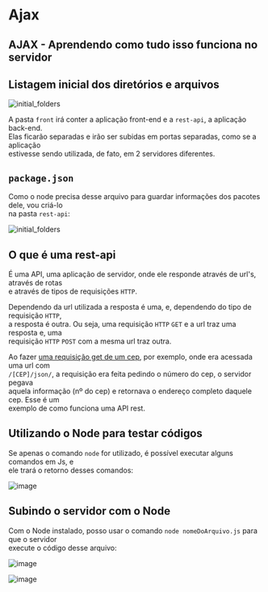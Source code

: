 # Ajax

## AJAX - Aprendendo como tudo isso funciona no servidor 

## Listagem inicial dos diretórios e arquivos 

![initial_folders](https://user-images.githubusercontent.com/29297788/33237133-d344a2ba-d251-11e7-820c-61fc4f36effa.png)

A pasta `front` irá conter a aplicação front-end e a `rest-api`, a aplicação back-end.  
Elas ficarão separadas e irão ser subidas em portas separadas, como se a aplicação  
estivesse sendo utilizada, de fato, em 2 servidores diferentes.  

## `package.json`  
Como o node precisa desse arquivo para guardar informações dos pacotes dele, vou criá-lo  
na pasta `rest-api`:  

![initial_folders](https://user-images.githubusercontent.com/29297788/33237158-b50602fc-d252-11e7-9f29-dfc3c7d2915c.png)

## O que é uma rest-api  
É uma API, uma aplicação de servidor, onde ele responde através de url's, através de rotas  
e através de tipos de requisições `HTTP`. 

Dependendo da url utilizada a resposta é uma, e, dependendo do tipo de requisição `HTTP`,  
a resposta é outra. Ou seja, uma requisição `HTTP` `GET` e a url traz uma resposta e, uma  
requisição `HTTP` `POST` com a mesma url traz outra.  

Ao fazer [uma requisição get de um cep](https://github.com/Roger-Melo/estudos-curso-javascript-ninja/blob/master/aula-29/01-revisao-desafio-28-01.md), por exemplo, onde era acessada uma url com  
`/[CEP]/json/`, a requisição era feita pedindo o número do cep, o servidor pegava  
aquela informação (nº do cep) e retornava o endereço completo daquele cep. Esse é um  
exemplo de como funciona uma API rest.  

## Utilizando o Node para testar códigos 
Se apenas o comando `node` for utilizado, é possível executar alguns comandos em Js, e  
ele trará o retorno desses comandos:  

![image](https://user-images.githubusercontent.com/29297788/33237236-25208ed4-d255-11e7-9e90-70911c3b6559.png)

## Subindo o servidor com o Node
Com o Node instalado, posso usar o comando `node nomeDoArquivo.js` para que o servidor  
execute o código desse arquivo:  

![image](https://user-images.githubusercontent.com/29297788/33237217-71fb8df4-d254-11e7-9247-f4532ce8bdfd.png)

![image](https://user-images.githubusercontent.com/29297788/33237219-80a11e3c-d254-11e7-87ba-9b26f0a80c54.png)


